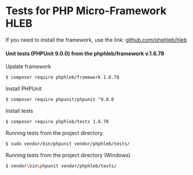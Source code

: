 Tests for PHP Micro-Framework HLEB
=====================

 If you need to install the framework, use the link: [github.com/phphleb/hleb](https://github.com/phphleb/hleb) 
 
 
 #### Unit tests (PHPUnit 9.0.0) from the phphleb/framework v.1.6.78

Update framework

```bash
$ composer require phphleb/framework 1.6.78
```

Install PHPUnit

```bash
$ composer require phpunit/phpunit ^9.0.0
```

Install tests

```bash
$ composer require phphleb/tests 1.6.78
```

Running tests from the project directory

```bash
$ sudo vendor/bin/phpunit vendor/phphleb/tests/
```

Running tests from the project directory (Windows)

```bash
$ vendor\bin\phpunit vendor/phphleb/tests/
```
